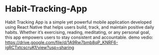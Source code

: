 # Habit-Tracking-App
Habit Tracking App is a simple yet powerful mobile application developed using React Native that helps users build, track, and maintain positive daily habits. Whether it’s exercising, reading, meditating, or any personal goal, this app empowers users to stay consistent and accountable.
demo vedio: https://drive.google.com/file/d/1A9Rw7bmb8qP_KNRF6-igRCTxtcscruKf/view?usp=sharing
